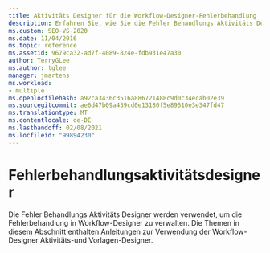```yaml
---
title: Aktivitäts Designer für die Workflow-Designer-Fehlerbehandlung
description: Erfahren Sie, wie Sie die Fehler Behandlungs Aktivitäts Designer verwenden können, um die Fehlerbehandlung in Workflow-Designer zu verwalten.
ms.custom: SEO-VS-2020
ms.date: 11/04/2016
ms.topic: reference
ms.assetid: 9679ca32-ad7f-4089-824e-fdb931e47a30
author: TerryGLee
ms.author: tglee
manager: jmartens
ms.workload:
- multiple
ms.openlocfilehash: a92ca3436c3516a886721488c9d0c34ecab02e39
ms.sourcegitcommit: ae6d47b09a439cd0e13180f5e89510e3e347fd47
ms.translationtype: MT
ms.contentlocale: de-DE
ms.lasthandoff: 02/08/2021
ms.locfileid: "99894230"
---
```

# <a name="error-handling-activity-designers"></a>Fehlerbehandlungsaktivitätsdesigner

Die Fehler Behandlungs Aktivitäts Designer werden verwendet, um die Fehlerbehandlung in Workflow-Designer zu verwalten. Die Themen in diesem Abschnitt enthalten Anleitungen zur Verwendung der Workflow-Designer Aktivitäts-und Vorlagen-Designer.
